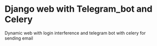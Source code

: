 # Django web with Telegram_bot and Celery
 Dynamic web with login interference and telegram bot with celery for sending email  
